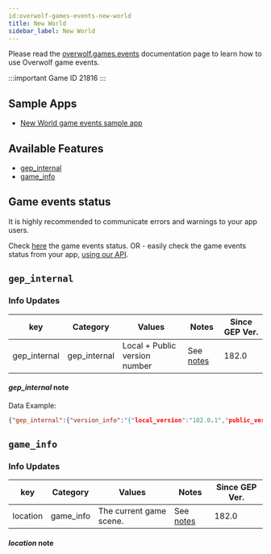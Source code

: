 ```yaml
---
id:overwolf-games-events-new-world
title: New World
sidebar_label: New World
---
```


Please read the [overwolf.games.events](overwolf-games-events) documentation page to learn how to use Overwolf game events.

:::important Game ID
21816
:::

## Sample Apps

* [New World game events sample app](https://github.com/overwolf/events-sample-apps)

## Available Features

* [gep_internal](#gep_internal)
* [game_info](#game_info)


## Game events status

It is highly recommended to communicate errors and warnings to your app users. 

Check [here](../status/all) the game events status. OR -  easily check the game events status from your app, [using our API](../topics/howto-check-events-status-from-app).

## `gep_internal`

### Info Updates

key          | Category    | Values                    | Notes                 | Since GEP Ver. |
------------ | ------------| ------------------------- | --------------------- | ------------- | 
gep_internal | gep_internal| Local + Public version number|See [notes](#gep_internal-note)|   182.0       |

#### *gep_internal* note

Data Example:

```json
{"gep_internal":{"version_info":"{"local_version":"182.0.1","public_version":"182.0.1","is_updated":true}"}},"feature":"gep_internal"}
```

## `game_info`

### Info Updates

key          | Category    | Values                    | Notes                 | Since GEP Ver. |
------------ | ------------| ------------------------- | --------------------- | ------------- | 
location     | game_info   | The current game scene.   |  See [notes](#location-note) |   182.0       |

#### *location* note


